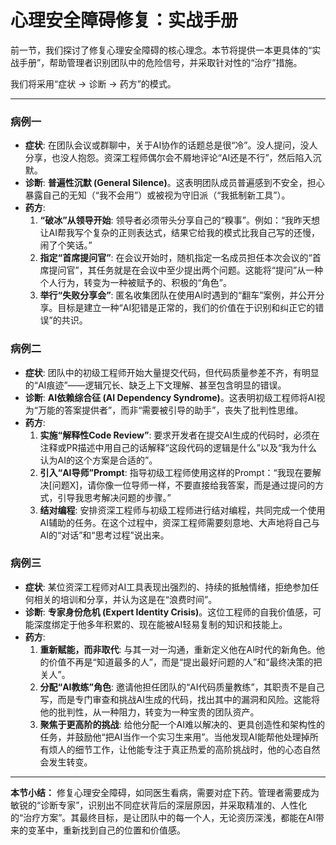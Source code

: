 # 心理安全障碍修复：实战手册

前一节，我们探讨了修复心理安全障碍的核心理念。本节将提供一本更具体的“实战手册”，帮助管理者识别团队中的危险信号，并采取针对性的“治疗”措施。

我们将采用“症状 → 诊断 → 药方”的模式。

---

### 病例一

- **症状**: 在团队会议或群聊中，关于AI协作的话题总是很“冷”。没人提问，没人分享，也没人抱怨。资深工程师偶尔会不屑地评论“AI还是不行”，然后陷入沉默。
- **诊断**: **普遍性沉默 (General Silence)**。这表明团队成员普遍感到不安全，担心暴露自己的无知（“我不会用”）或被视为守旧派（“我抵制新工具”）。
- **药方**:
    1.  **“破冰”从领导开始**: 领导者必须带头分享自己的“糗事”。例如：“我昨天想让AI帮我写个复杂的正则表达式，结果它给我的模式比我自己写的还慢，闹了个笑话。”
    2.  **指定“首席提问官”**: 在会议开始时，随机指定一名成员担任本次会议的“首席提问官”，其任务就是在会议中至少提出两个问题。这能将“提问”从一种个人行为，转变为一种被赋予的、积极的“角色”。
    3.  **举行“失败分享会”**: 匿名收集团队在使用AI时遇到的“翻车”案例，并公开分享。目标是建立一种“AI犯错是正常的，我们的价值在于识别和纠正它的错误”的共识。

### 病例二

- **症状**: 团队中的初级工程师开始大量提交代码，但代码质量参差不齐，有明显的“AI痕迹”——逻辑冗长、缺乏上下文理解、甚至包含明显的错误。
- **诊断**: **AI依赖综合征 (AI Dependency Syndrome)**。这表明初级工程师将AI视为“万能的答案提供者”，而非“需要被引导的助手”，丧失了批判性思维。
- **药方**:
    1.  **实施“解释性Code Review”**: 要求开发者在提交AI生成的代码时，必须在注释或PR描述中用自己的话解释“这段代码的逻辑是什么”以及“我为什么认为AI的这个方案是合适的”。
    2.  **引入“AI导师”Prompt**: 指导初级工程师使用这样的Prompt：“我现在要解决[问题X]，请你像一位导师一样，不要直接给我答案，而是通过提问的方式，引导我思考解决问题的步骤。”
    3.  **结对编程**: 安排资深工程师与初级工程师进行结对编程，共同完成一个使用AI辅助的任务。在这个过程中，资深工程师需要刻意地、大声地将自己与AI的“对话”和“思考过程”说出来。

### 病例三

- **症状**: 某位资深工程师对AI工具表现出强烈的、持续的抵触情绪，拒绝参加任何相关的培训和分享，并认为这是在“浪费时间”。
- **诊断**: **专家身份危机 (Expert Identity Crisis)**。这位工程师的自我价值感，可能深度绑定于他多年积累的、现在能被AI轻易复制的知识和技能上。
- **药方**:
    1.  **重新赋能，而非取代**: 与其一对一沟通，重新定义他在AI时代的新角色。他的价值不再是“知道最多的人”，而是“提出最好问题的人”和“最终决策的把关人”。
    2.  **分配“AI教练”角色**: 邀请他担任团队的“AI代码质量教练”，其职责不是自己写，而是专门审查和挑战AI生成的代码，找出其中的漏洞和风险。这能将他的批判性，从一种阻力，转变为一种宝贵的团队资产。
    3.  **聚焦于更高阶的挑战**: 给他分配一个AI难以解决的、更具创造性和架构性的任务，并鼓励他“把AI当作一个实习生来用”。当他发现AI能帮他处理掉所有烦人的细节工作，让他能专注于真正热爱的高阶挑战时，他的心态自然会发生转变。

---

**本节小结：** 修复心理安全障碍，如同医生看病，需要对症下药。管理者需要成为敏锐的“诊断专家”，识别出不同症状背后的深层原因，并采取精准的、人性化的“治疗方案”。其最终目标，是让团队中的每一个人，无论资历深浅，都能在AI带来的变革中，重新找到自己的位置和价值感。
